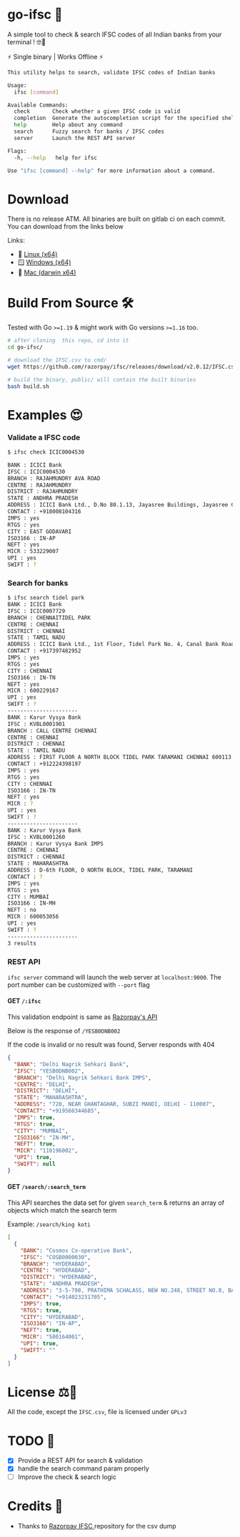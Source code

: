# go-ifsc 🚀

A simple tool to check & search IFSC codes of all Indian banks from your terminal ! 🤓💪

⚡ Single binary | Works Offline ⚡

```bash
This utility helps to search, validate IFSC codes of Indian banks

Usage:
  ifsc [command]

Available Commands:
  check       Check whether a given IFSC code is valid
  completion  Generate the autocompletion script for the specified shell
  help        Help about any command
  search      Fuzzy search for banks / IFSC codes
  server      Launch the REST API server

Flags:
  -h, --help   help for ifsc

Use "ifsc [command] --help" for more information about a command.
```

# Download

There is no release ATM. All binaries are built on gitlab ci on each commit. You can download from the links below

Links:

- 🐧 [Linux (x64)](https://kskarthik.gitlab.io/go-ifsc/linux/ifsc)
- 🪟 [Windows (x64)](https://kskarthik.gitlab.io/go-ifsc/win/ifsc.exe)
- 🍎 [Mac (darwin x64)](https://kskarthik.gitlab.io/go-ifsc/darwin/ifsc)

# Build From Source 🛠️

Tested with Go `>=1.19` & might work with Go versions `>=1.16` too.

```bash
# after cloning  this repo, cd into it
cd go-ifsc/

# download the IFSC.csv to cmd/
wget https://github.com/razorpay/ifsc/releases/download/v2.0.12/IFSC.csv -P cmd/

# build the binary, public/ will contain the built binaries
bash build.sh
```

# Examples 😍

### Validate a IFSC code

```bash
$ ifsc check ICIC0004530

BANK : ICICI Bank
IFSC : ICIC0004530
BRANCH : RAJAHMUNDRY AVA ROAD
CENTRE : RAJAHMUNDRY
DISTRICT : RAJAHMUNDRY
STATE : ANDHRA PRADESH
ADDRESS : ICICI Bank Ltd., D.No 80.1.13, Jayasree Buildings, Jayasree Garden, AVA Road, Rajahmundry, Dist. East Godavari, Andhra Pradesh.533103
CONTACT : +918008104316
IMPS : yes
RTGS : yes
CITY : EAST GODAVARI
ISO3166 : IN-AP
NEFT : yes
MICR : 533229007
UPI : yes
SWIFT : ?
```

### Search for banks

```bash
$ ifsc search tidel park
BANK : ICICI Bank
IFSC : ICIC0007729
BRANCH : CHENNAITIDEL PARK
CENTRE : CHENNAI
DISTRICT : CHENNAI
STATE : TAMIL NADU
ADDRESS : ICICI Bank Ltd., 1st Floor, Tidel Park No. 4, Canal Bank Road, Taramani, Chennai.600113, Tamil Nadu
CONTACT : +917397482952
IMPS : yes
RTGS : yes
CITY : CHENNAI
ISO3166 : IN-TN
NEFT : yes
MICR : 600229167
UPI : yes
SWIFT : ?
----------------------
BANK : Karur Vysya Bank
IFSC : KVBL0001901
BRANCH : CALL CENTRE CHENNAI
CENTRE : CHENNAI
DISTRICT : CHENNAI
STATE : TAMIL NADU
ADDRESS : FIRST FLOOR A NORTH BLOCK TIDEL PARK TARAMANI CHENNAI 600113
CONTACT : +912224398197
IMPS : yes
RTGS : yes
CITY : CHENNAI
ISO3166 : IN-TN
NEFT : yes
MICR : ?
UPI : yes
SWIFT : ?
----------------------
BANK : Karur Vysya Bank
IFSC : KVBL0001260
BRANCH : Karur Vysya Bank IMPS
CENTRE : CHENNAI
DISTRICT : CHENNAI
STATE : MAHARASHTRA
ADDRESS : D-6th FLOOR, D NORTH BLOCK, TIDEL PARK, TARAMANI
CONTACT : ?
IMPS : yes
RTGS : yes
CITY : MUMBAI
ISO3166 : IN-MH
NEFT : no
MICR : 600053056
UPI : yes
SWIFT : ?
----------------------
3 results
```

### REST API

`ifsc server` command will launch the web server at `localhost:9000`. The port number can be customized with `--port` flag

#### GET `/:ifsc`

This validation endpoint is same as [Razorpay's API](https://github.com/razorpay/ifsc/wiki/API)

Below is the response of `/YESB0DNB002`

If the code is invalid or no result was found, Server responds with 404

```json
{
  "BANK": "Delhi Nagrik Sehkari Bank",
  "IFSC": "YESB0DNB002",
  "BRANCH": "Delhi Nagrik Sehkari Bank IMPS",
  "CENTRE": "DELHI",
  "DISTRICT": "DELHI",
  "STATE": "MAHARASHTRA",
  "ADDRESS": "720, NEAR GHANTAGHAR, SUBZI MANDI, DELHI - 110007",
  "CONTACT": "+919560344685",
  "IMPS": true,
  "RTGS": true,
  "CITY": "MUMBAI",
  "ISO3166": "IN-MH",
  "NEFT": true,
  "MICR": "110196002",
  "UPI": true,
  "SWIFT": null
}
```

#### GET `/search/:search_term`

This API searches the data set for given `search_term` & returns an array of objects which match the search term

Example: `/search/king koti`

```json
[
  {
    "BANK": "Cosmos Co-operative Bank",
    "IFSC": "COSB0000030",
    "BRANCH": "HYDERABAD",
    "CENTRE": "HYDERABAD",
    "DISTRICT": "HYDERABAD",
    "STATE": "ANDHRA PRADESH",
    "ADDRESS": "3-5-798, PRATHIMA SCHALASS, NEW NO.248, STREET NO.8, BASHEERBAUG HYDERGUDA, KING KOTI ROAD, HYDERABAD- 500 029",
    "CONTACT": "+914023231705",
    "IMPS": true,
    "RTGS": true,
    "CITY": "HYDERABAD",
    "ISO3166": "IN-AP",
    "NEFT": true,
    "MICR": "500164001",
    "UPI": true,
    "SWIFT": ""
  }
]
```

# License ⚖️

All the code, except the `IFSC.csv`, file is licensed under `GPLv3`

# TODO 📝

- [x] Provide a REST API for search & validation
- [x] handle the search command param properly
- [ ] Improve the check & search logic

# Credits 🤝

- Thanks to [Razorpay IFSC ](https://github.com/razorpay/ifsc/releases) repository for the csv dump
